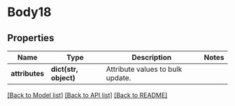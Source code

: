 # Body18

## Properties
Name | Type | Description | Notes
------------ | ------------- | ------------- | -------------
**attributes** | **dict(str, object)** | Attribute values to bulk update. | 

[[Back to Model list]](../README.md#documentation-for-models) [[Back to API list]](../README.md#documentation-for-api-endpoints) [[Back to README]](../README.md)

